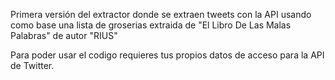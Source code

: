 Primera versión del extractor donde se extraen tweets con la API usando como base una lista de groserias extraida de "El Libro De Las Malas Palabras" de autor "RIUS"

Para poder usar el codigo requieres tus propios datos de acceso para la API de Twitter.
